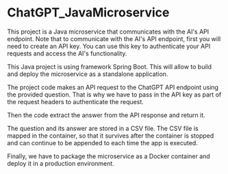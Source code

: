 # ChatGPT_JavaMicroservice

This project is a Java microservice that communicates with the AI's API endpoint. Note that to communicate with the AI's API endpoint, first you will need to create an API key. You can use this key to authenticate your API requests and access the AI's functionality.

This Java project is using framework Spring Boot. This will allow to build and deploy the microservice as a standalone application.

The project code makes an API request to the ChatGPT API endpoint using the provided question. That is why we have to pass in the API key as part of the request headers to authenticate the request.

Then the code extract the answer from the API response and return it.

The question and its answer are stored in a CSV file. The CSV file is mapped in the container, so that it survives after the container is stopped and can continue to be appended to each time the app is executed.

Finally, we have to package the microservice as a Docker container and deploy it in a production environment.
